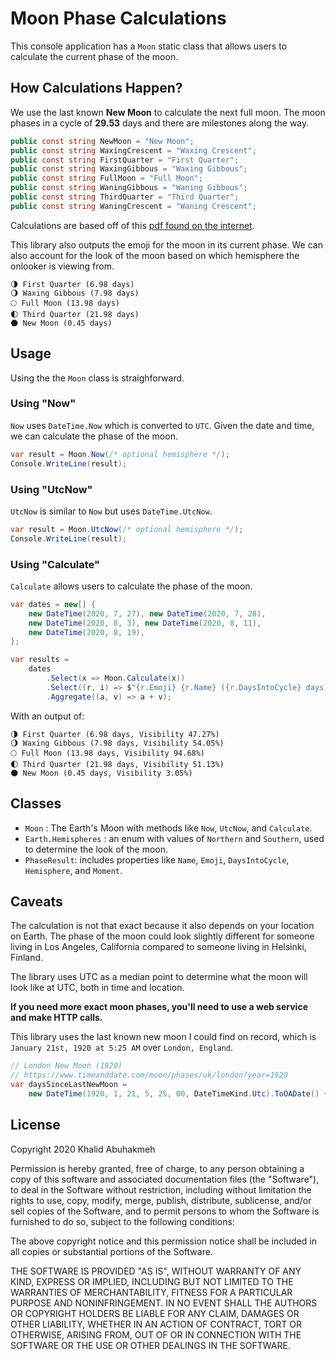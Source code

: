 # Moon Phase Calculations

This console application has a `Moon` static class that allows users to calculate the current phase of the moon.

## How Calculations Happen?

We use the last known **New Moon** to calculate the next full moon. The moon phases in a cycle of **29.53** days and there are
milestones along the way.

```c#
public const string NewMoon = "New Moon";
public const string WaxingCrescent = "Waxing Crescent";
public const string FirstQuarter = "First Quarter";
public const string WaxingGibbous = "Waxing Gibbous";
public const string FullMoon = "Full Moon";
public const string WaningGibbous = "Waning Gibbous";
public const string ThirdQuarter = "Third Quarter";
public const string WaningCrescent = "Waning Crescent";
```

Calculations are based off of this [pdf found on the internet](https://www.subsystems.us/uploads/9/8/9/4/98948044/moonphase.pdf).

This library also outputs the emoji for the moon in its current phase. We can also account for the look of the moon based on which hemisphere the onlooker is viewing from.

```text
🌗 First Quarter (6.98 days)
🌖 Waxing Gibbous (7.98 days)
🌕 Full Moon (13.98 days)
🌓 Third Quarter (21.98 days)
🌑 New Moon (0.45 days)
```

## Usage

Using the the `Moon` class is straighforward.

### Using "Now"

`Now` uses `DateTime.Now` which is converted to `UTC`. Given the date and time, we can calculate the phase of the moon.

```c#
var result = Moon.Now(/* optional hemisphere */);
Console.WriteLine(result);
```

### Using "UtcNow"

`UtcNow` is similar to `Now` but uses `DateTime.UtcNow`.

```c#
var result = Moon.UtcNow(/* optional hemisphere */);
Console.WriteLine(result);
```

### Using "Calculate"

`Calculate` allows users to calculate the phase of the moon.

```c#
var dates = new[] {
    new DateTime(2020, 7, 27), new DateTime(2020, 7, 28),
    new DateTime(2020, 8, 3), new DateTime(2020, 8, 11),
    new DateTime(2020, 8, 19),
};

var results =
    dates
        .Select(x => Moon.Calculate(x))
        .Select((r, i) => $"{r.Emoji} {r.Name} ({r.DaysIntoCycle} days)\n")
        .Aggregate((a, v) => a + v);
```

With an output of:

```text
🌗 First Quarter (6.98 days, Visibility 47.27%)
🌖 Waxing Gibbous (7.98 days, Visibility 54.05%)
🌕 Full Moon (13.98 days, Visibility 94.68%)
🌓 Third Quarter (21.98 days, Visibility 51.13%)
🌑 New Moon (0.45 days, Visibility 3.05%)
```

## Classes

- `Moon` : The Earth's Moon with methods like `Now`, `UtcNow`, and `Calculate`.
- `Earth.Hemispheres` : an enum with values of `Northern` and `Southern`, used to determine the look of the moon.
- `PhaseResult`: includes properties like `Name`, `Emoji`, `DaysIntoCycle`, `Hemisphere`, and `Moment`.

## Caveats 

The calculation is not that exact because it also depends on your location on Earth. The phase of the moon could look slightly different for someone living in Los Angeles, California compared to someone living in Helsinki, Finland. 

The library uses UTC as a median point to determine what the moon will look like at UTC, both in time and location.

**If you need more exact moon phases, you'll need to use a web service and make HTTP calls.**

This library uses the last known new moon I could find on record, which is `January 21st, 1920 at 5:25 AM` over `London, England`.

```c#
// London New Moon (1920)
// https://www.timeanddate.com/moon/phases/uk/london?year=1920
var daysSinceLastNewMoon =
    new DateTime(1920, 1, 21, 5, 25, 00, DateTimeKind.Utc).ToOADate() + julianConstant;
```

## License

Copyright 2020 Khalid Abuhakmeh

Permission is hereby granted, free of charge, to any person obtaining a copy of this software and associated documentation files (the "Software"), to deal in the Software without restriction, including without limitation the rights to use, copy, modify, merge, publish, distribute, sublicense, and/or sell copies of the Software, and to permit persons to whom the Software is furnished to do so, subject to the following conditions:

The above copyright notice and this permission notice shall be included in all copies or substantial portions of the Software.

THE SOFTWARE IS PROVIDED "AS IS", WITHOUT WARRANTY OF ANY KIND, EXPRESS OR IMPLIED, INCLUDING BUT NOT LIMITED TO THE WARRANTIES OF MERCHANTABILITY, FITNESS FOR A PARTICULAR PURPOSE AND NONINFRINGEMENT. IN NO EVENT SHALL THE AUTHORS OR COPYRIGHT HOLDERS BE LIABLE FOR ANY CLAIM, DAMAGES OR OTHER LIABILITY, WHETHER IN AN ACTION OF CONTRACT, TORT OR OTHERWISE, ARISING FROM, OUT OF OR IN CONNECTION WITH THE SOFTWARE OR THE USE OR OTHER DEALINGS IN THE SOFTWARE.


